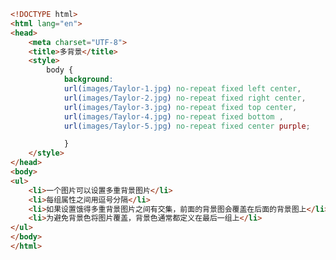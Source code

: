 
<BlogInfo id="280" title="36.多背景" author="白日梦想猿" pv=0 read_times=0 pre_cost_time=0分34秒 category="css学习" tag_list="['css学习']" create_time="2020.07.19 10:23:24" update_time="2020.07.28 16:15:27" />

```html
<!DOCTYPE html>
<html lang="en">
<head>
    <meta charset="UTF-8">
    <title>多背景</title>
    <style>
        body {
            background:
            url(images/Taylor-1.jpg) no-repeat fixed left center,
            url(images/Taylor-2.jpg) no-repeat fixed right center,
            url(images/Taylor-3.jpg) no-repeat fixed top center,
            url(images/Taylor-4.jpg) no-repeat fixed bottom ,
            url(images/Taylor-5.jpg) no-repeat fixed center purple;

            }
    </style>
</head>
<body>
<ul>
    <li>一个图片可以设置多重背景图片</li>
    <li>每组属性之间用逗号分隔</li>
    <li>如果设置饿得多重背景图片之间有交集，前面的背景图会覆盖在后面的背景图上</li>
    <li>为避免背景色将图片覆盖，背景色通常都定义在最后一组上</li>
</ul>
</body>
</html>
```
